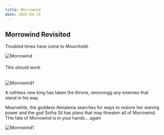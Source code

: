 ```yaml
--- 
title: Morrowind 
date: 2025-04-15
--- 
```



## Morrowind Revisited 

Troubled times have come to Mournhold.

![Morrowind](https://shared.fastly.steamstatic.com/store_item_assets/steam/apps/22320/0000009069.1920x1080.jpg?t=1569959880)
###### This should work.

![Morrowind1](https://assetsio.gnwcdn.com/01b_1Z6IXG0.jpg?width=1200&height=1200&fit=bounds&quality=70&format=jpg&auto=webp)

A ruthless new king has taken the throne, removingg any enemies that stand in his way.

Meanwhile, the goddess Almalexia searches for ways to restore her waning power and the god Sotha Sil has plans that may threaten all of Morrowind. THe fate of Morrowind is in your hands... again

![Morrowind1](https://assetsio.gnwcdn.com/01b_1Z6IXG0.jpg?width=1200&height=1200&fit=bounds&quality=70&format=jpg&auto=webp)
